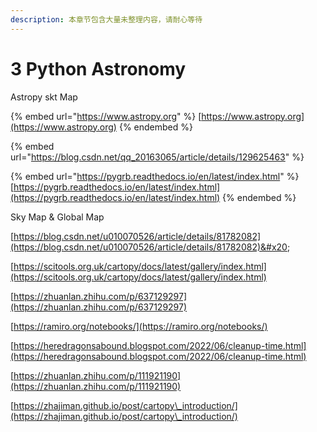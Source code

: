 ```yaml
---
description: 本章节包含大量未整理内容，请耐心等待
---
```


# 3 Python Astronomy

Astropy skt Map

{% embed url="https://www.astropy.org" %}
[https://www.astropy.org](https://www.astropy.org)
{% endembed %}

{% embed url="https://blog.csdn.net/qq_20163065/article/details/129625463" %}



{% embed url="https://pygrb.readthedocs.io/en/latest/index.html" %}
[https://pygrb.readthedocs.io/en/latest/index.html](https://pygrb.readthedocs.io/en/latest/index.html)
{% endembed %}





Sky Map & Global Map&#x20;

[https://blog.csdn.net/u010070526/article/details/81782082](https://blog.csdn.net/u010070526/article/details/81782082)&#x20;

[https://scitools.org.uk/cartopy/docs/latest/gallery/index.html](https://scitools.org.uk/cartopy/docs/latest/gallery/index.html)

[https://zhuanlan.zhihu.com/p/637129297](https://zhuanlan.zhihu.com/p/637129297)

[https://ramiro.org/notebooks/](https://ramiro.org/notebooks/)

[https://heredragonsabound.blogspot.com/2022/06/cleanup-time.html](https://heredragonsabound.blogspot.com/2022/06/cleanup-time.html)

[https://zhuanlan.zhihu.com/p/111921190](https://zhuanlan.zhihu.com/p/111921190)

[https://zhajiman.github.io/post/cartopy\_introduction/](https://zhajiman.github.io/post/cartopy\_introduction/)





